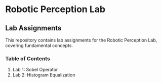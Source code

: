 # Robotic Perception Lab

## Lab Assignments

This repository contains lab assignments for the Robotic Perception Lab, covering fundamental concepts.

### Table of Contents
1. Lab 1: Sobel Operator
2. Lab 2: Histogram Equalization

